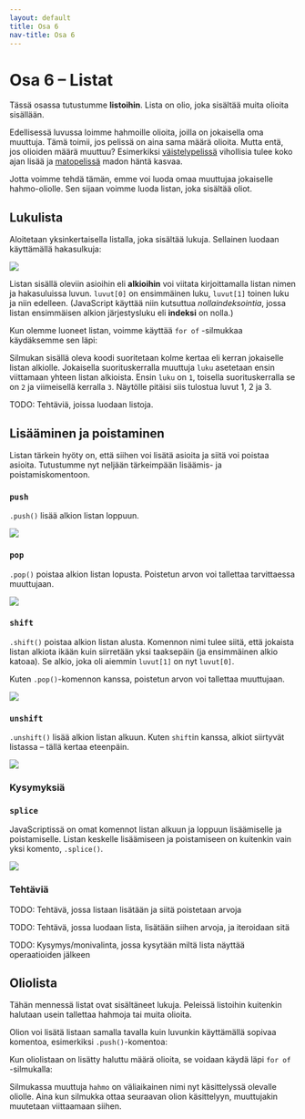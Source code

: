 ```yaml
---
layout: default
title: Osa 6
nav-title: Osa 6
---
```

<div class="content">
<h1>Osa 6 – Listat</h1>

<p>
Tässä osassa tutustumme <b>listoihin</b>.
Lista on olio, joka sisältää muita olioita sisällään.

<p>
Edellisessä luvussa loimme hahmoille olioita, joilla on jokaisella oma muuttuja.
Tämä toimii, jos pelissä on aina sama määrä olioita.
Mutta entä, jos olioiden määrä muuttuu?
Esimerkiksi <a href="../projektit/väistelypeli.html">väistelypelissä</a> vihollisia tulee koko ajan lisää
ja <a href="../projektit/matopeli.html">matopelissä</a> madon häntä kasvaa.

<p>
Jotta voimme tehdä tämän, emme voi luoda omaa muuttujaa jokaiselle hahmo-oliolle.
Sen sijaan voimme luoda listan, joka sisältää oliot.

<h2>Lukulista</h2>

<p>
Aloitetaan yksinkertaisella listalla, joka sisältää lukuja.
Sellainen luodaan käyttämällä hakasulkuja:

<script>codeExample(
`var luvut = [1, 2, 3]
`,"javascript");</script>

<p>

<div class="traingifcontainer">
<div class="gifframe800px">
<img src="{{ site.img-url }}/op-nop.gif">
</div>
</div>

Listan sisällä oleviin asioihin eli <b>alkioihin</b> voi viitata kirjoittamalla listan nimen ja hakasuluissa luvun.
<code>luvut[0]</code> on ensimmäinen luku, <code>luvut[1]</code> toinen luku ja niin edelleen.
(JavaScript käyttää niin kutsuttua <i>nollaindeksointia</i>, jossa listan ensimmäisen alkion järjestysluku eli <b>indeksi</b> on nolla.)

<script>addEditor(
`<script>
	var luvut = [1, 2, 3]

	alert(luvut)
	alert(luvut[0])
${closeScript}
`);</script>

<p>
Kun olemme luoneet listan, voimme käyttää <code>for of</code> -silmukkaa käydäksemme sen läpi:

<script>addEditor(
`<script>
	var luvut = [1, 2, 3]

	for (var luku of luvut) {
		alert(luku)
	}
${closeScript}
`);</script>

<p>
Silmukan sisällä oleva koodi suoritetaan kolme kertaa eli kerran jokaiselle listan alkiolle.
Jokaisella suorituskerralla muuttuja <code>luku</code> asetetaan ensin viittamaan yhteen listan alkioista.
Ensin <code>luku</code> on <code>1</code>, toisella suorituskerralla se on <code>2</code> ja viimeisellä kerralla <code>3</code>.
Näytölle pitäisi siis tulostua luvut 1, 2 ja 3.

<p>
TODO: Tehtäviä, joissa luodaan listoja.

<h2>Lisääminen ja poistaminen</h2>

<p>
Listan tärkein hyöty on, että siihen voi lisätä asioita ja siitä voi poistaa asioita.
Tutustumme nyt neljään tärkeimpään lisäämis- ja poistamiskomentoon.

<h3><code>push</code></h3>

<p>
<code>.push()</code> lisää alkion listan loppuun.

<script>addEditor(
`<script>
	var luvut = [1, 2, 3]

	luvut.push(1)

	alert(luvut)
${closeScript}
`);</script>

<div class="traingifcontainer">
<div class="gifframe800px">
<img src="{{ site.img-url }}/op-push.gif">
</div>
</div>

<h3><code>pop</code></h3>

<p>
<code>.pop()</code> poistaa alkion listan lopusta.
Poistetun arvon voi tallettaa tarvittaessa muuttujaan.

<script>addEditor(
`<script>
	var luvut = [1, 2, 3]

	var viimeinen = luvut.pop()

	alert(luvut)
	alert(viimeinen)
${closeScript}
`);</script>

<div class="traingifcontainer">
<div class="gifframe800px">
<img src="{{ site.img-url }}/op-pop.gif">
</div>
</div>


<h3><code>shift</code></h3>

<p>
<code>.shift()</code> poistaa alkion listan alusta.
Komennon nimi tulee siitä, että jokaista listan alkiota ikään kuin siirretään yksi taaksepäin (ja ensimmäinen alkio katoaa).
Se alkio, joka oli aiemmin <code>luvut[1]</code> on nyt <code>luvut[0]</code>.

<p>
Kuten <code>.pop()</code>-komennon kanssa, poistetun arvon voi tallettaa muuttujaan.

<script>addEditor(
`<script>
	var luvut = [1, 2, 3]

	var ensimmäinen = luvut.shift()

	alert(luvut)
	alert(luvut[0])
	alert(ensimmäinen)
${closeScript}
`);</script>

<div class="traingifcontainer">
<div class="gifframe800px">
<img src="{{ site.img-url }}/op-shift.gif">
</div>
</div>

<h3><code>unshift</code></h3>

<p>
<code>.unshift()</code> lisää alkion listan alkuun.
Kuten <code>shift</code>in kanssa, alkiot siirtyvät listassa – tällä kertaa eteenpäin.

<script>addEditor(
`<script>
	var luvut = [1, 2, 3]

	luvut.unshift(1)

	alert(luvut)
${closeScript}
`);</script>

<div class="traingifcontainer">
<div class="gifframe800px">
<img src="{{ site.img-url }}/op-unshift.gif">
</div>
</div>

<h3>Kysymyksiä</h3>

<div id="listafunktiokysymykset"></div>

<script>createQuestionnaire({
	id: "listafunktiokysymykset",
	questions: [
		{
			text: "Mikä funktio poistaa listan lopusta?",
			alternatives: [
				{ text: "unshift" },
				{ text: "shift" },
				{ text: "pop", correct: true },
			]
		},
		{
			text: "Haluat muuttaa listan [3, 4, 7] listaksi [1, 3, 4, 7]. Mitä teet?",
			alternatives: [
				{ text: "lista.shift(1)" },
				{ text: "lista.unshift(1)", correct: true },
				{ text: "lista.push(1)" },
			]
		},
		{
			text: "Haluat muuttaa listan [1, 1, 1] listaksi [1, 1, 2]. Mitä teet?",
			alternatives: [
				{ text: "lista.shift(); lista.unshift(2)" },
				{ text: "lista.pop(); lista.push(2)", correct: true },
				{ text: "lista.push(2); lista.pop()" },
			]
		}
	]
})</script>

<h3><code>splice</code></h3>

<p>
JavaScriptissä on omat komennot listan alkuun ja loppuun lisäämiselle ja poistamiselle.
Listan keskelle lisäämiseen ja poistamiseen on kuitenkin vain yksi komento, <code>.splice()</code>.

<div class="traingifcontainer">
<div class="gifframe800px">
<img src="{{ site.img-url }}/op-splice.gif">
</div>
</div>

<h3>Tehtäviä</h3>

<p>
TODO: Tehtävä, jossa listaan lisätään ja siitä poistetaan arvoja

<p>
TODO: Tehtävä, jossa luodaan lista, lisätään siihen arvoja, ja iteroidaan sitä

<p>
TODO: Kysymys/monivalinta, jossa kysytään miltä lista näyttää operaatioiden jälkeen

<h2>Oliolista</h2>

<p>
Tähän mennessä listat ovat sisältäneet lukuja.
Peleissä listoihin kuitenkin halutaan usein tallettaa hahmoja tai muita olioita.

<p>
Olion voi lisätä listaan samalla tavalla kuin luvunkin käyttämällä sopivaa komentoa, esimerkiksi <code>.push()</code>-komentoa:

<script>codeExample(
`var hahmot = []
hahmot.push({
	x: 0,
	y: 0,
})
`,"javascript");</script>

<p>
Kun oliolistaan on lisätty haluttu määrä olioita, se voidaan käydä läpi <code>for of</code> -silmukalla:

<script>codeExample(
`for (var hahmo of hahmot) {
	piirtädä.drawRect(hahmo.x, hahmo.y, 100, 100)
}
`,"javascript");</script>

<p>
Silmukassa muuttuja <code>hahmo</code> on väliaikainen nimi nyt käsittelyssä olevalle oliolle.
Aina kun silmukka ottaa seuraavan olion käsittelyyn, muuttujakin muutetaan viittaamaan siihen.
